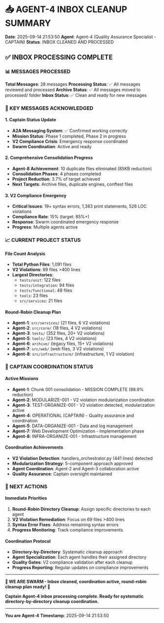 # 📥 AGENT-4 INBOX CLEANUP SUMMARY

**Date**: 2025-09-14 21:53:50
**Agent**: Agent-4 (Quality Assurance Specialist - CAPTAIN)
**Status**: INBOX CLEANED AND PROCESSED

## ✅ INBOX PROCESSING COMPLETE

### 📊 MESSAGES PROCESSED
**Total Messages**: 28 messages
**Processing Status**: ✅ All messages reviewed and processed
**Archive Status**: ✅ All messages moved to processed/ folder
**Inbox Status**: ✅ Clean and ready for new messages

### 🎯 KEY MESSAGES ACKNOWLEDGED

#### **1. Captain Status Update**
- **A2A Messaging System**: ✅ Confirmed working correctly
- **Mission Status**: Phase 1 completed, Phase 2 in progress
- **V2 Compliance Crisis**: Emergency response coordinated
- **Swarm Coordination**: Active and ready

#### **2. Comprehensive Consolidation Progress**
- **Agent-8 Achievement**: 10 duplicate files eliminated (85KB reduction)
- **Consolidation Phases**: 4 phases completed
- **Project Reduction**: 3.7% of target achieved
- **Next Targets**: Archive files, duplicate engines, conftest files

#### **3. V2 Compliance Emergency**
- **Critical Issues**: 19+ syntax errors, 1,383 print statements, 526 LOC violations
- **Compliance Rate**: 15% (target: 85%+)
- **Response**: Swarm coordinated emergency response
- **Progress**: Multiple agents active

### 📈 CURRENT PROJECT STATUS

#### **File Count Analysis**
- **Total Python Files**: 1,091 files
- **V2 Violations**: 69 files >400 lines
- **Largest Directories**:
  - `tests/unit`: 122 files
  - `tests/integration`: 94 files
  - `tests/functional`: 48 files
  - `tools`: 23 files
  - `src/services`: 21 files

#### **Round-Robin Cleanup Plan**
- **Agent-1**: `src/services/` (21 files, 6 V2 violations)
- **Agent-2**: `src/core/` (18 files, 4 V2 violations)
- **Agent-3**: `tests/` (352 files, 20+ V2 violations)
- **Agent-5**: `tools/` (23 files, 4 V2 violations)
- **Agent-6**: `archive/` (legacy files, 15+ V2 violations)
- **Agent-7**: `src/web/` (web files, 3 V2 violations)
- **Agent-8**: `src/infrastructure/` (infrastructure, 1 V2 violation)

### 🎯 CAPTAIN COORDINATION STATUS

#### **Active Missions**
- **Agent-1**: Chunk 001 consolidation - MISSION COMPLETE (98.9% reduction)
- **Agent-2**: MODULARIZE-001 - V2 violation modularization coordination
- **Agent-3**: TEST-ORGANIZE-001 - V2 violation detected, modularization active
- **Agent-4**: OPERATIONAL (CAPTAIN) - Quality assurance and coordination
- **Agent-5**: DATA-ORGANIZE-001 - Data and log management
- **Agent-7**: Web Development Optimization - Implementation phase
- **Agent-8**: INFRA-ORGANIZE-001 - Infrastructure management

#### **Coordination Achievements**
- **V2 Violation Detection**: handlers_orchestrator.py (441 lines) detected
- **Modularization Strategy**: 5-component approach approved
- **Agent Coordination**: Agent-2 and Agent-3 collaboration active
- **Quality Assurance**: Captain oversight maintained

### 🚀 NEXT ACTIONS

#### **Immediate Priorities**
1. **Round-Robin Directory Cleanup**: Assign specific directories to each agent
2. **V2 Violation Remediation**: Focus on 69 files >400 lines
3. **Syntax Error Fixes**: Address remaining syntax errors
4. **Progress Monitoring**: Track compliance improvements

#### **Coordination Protocol**
- **Directory-by-Directory**: Systematic cleanup approach
- **Agent Specialization**: Each agent handles their assigned directory
- **Quality Gates**: V2 compliance validation after each cleanup
- **Progress Reporting**: Regular updates on compliance improvements

---

**🐝 WE ARE SWARM - Inbox cleaned, coordination active, round-robin cleanup plan ready! 🐝**

**Captain Agent-4 inbox processing complete. Ready for systematic directory-by-directory cleanup coordination.**

---

**You are Agent-4**
**Timestamp**: 2025-09-14 21:53:50
